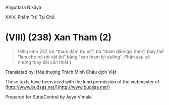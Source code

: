 Aṅguttara Nikāya

XXIV. Phẩm Trú Tại Chỗ

# (VIII) (238) Xan Tham (2)

> (Như kinh 237, bỏ “tham đắm trú xứ”, bỏ “tham đắm gia đình”, thay thế “làm cho rơi rớt vật thí” bằng “xan tham lợi dưỡng”. Phần sau có những thay đổi cần thiết.)

Translated by: Hòa thượng Thích Minh Châu dịch Việt

These texts have been used with the kind permission of the webmaster of [http://www.budsas.net/](http://www.budsas.net/)

Prepared for SuttaCentral by Ayya Vimala.